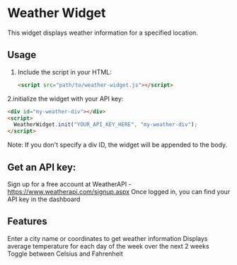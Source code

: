 # Weather Widget

This widget displays weather information for a specified location.

## Usage

1. Include the script in your HTML:

   ```html
   <script src="path/to/weather-widget.js"></script>
   ```

2.initialize the widget with your API key:

```html
<div id="my-weather-div"></div>
<script>
  WeatherWidget.init("YOUR_API_KEY_HERE", "my-weather-div");
</script>
```

Note: If you don't specify a div ID, the widget will be appended to the body.

## Get an API key:

Sign up for a free account at WeatherAPI - https://www.weatherapi.com/signup.aspx
Once logged in, you can find your API key in the dashboard

## Features

Enter a city name or coordinates to get weather information
Displays average temperature for each day of the week over the next 2 weeks
Toggle between Celsius and Fahrenheit
